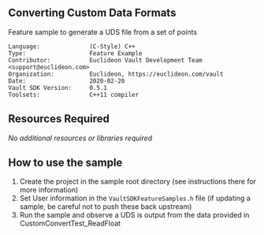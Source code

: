 ## Converting Custom Data Formats

<!-- TODO: Write a brief abstract explaining this sample -->
Feature sample to generate a UDS file from a set of points

<!-- TODO: Fill this section below with metadata about this sample-->
```
Language:              (C-Style) C++
Type:                  Feature Example
Contributor:           Euclideon Vault Development Team <support@euclideon.com>
Organization:          Euclideon, https://euclideon.com/vault
Date:                  2020-02-20
Vault SDK Version:     0.5.1
Toolsets:              C++11 compiler
```

## Resources Required
<!-- TODO: Fill this section below with the resources required to do this sample-->
_No additional resources or libraries required_

## How to use the sample
<!-- TODO: Explain how this sample can be used and what is required to get it running -->
1. Create the project in the sample root directory (see instructions there for more information)
2. Set User information in the `VaultSDKFeatureSamples.h` file (if updating a sample, be careful not to push these back upstream)
3. Run the sample and observe a UDS is output from the data provided in CustomConvertTest_ReadFloat

<!-- End -->
